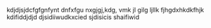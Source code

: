 kdjdjsjdcfgfgnfynt
dnfxfgu nxgjgj,kdg,
 vmk jl gilg ljllk
fjhgdxhkdkfhjk
kdifiddjdjd
djsidiiwudkxcied
sjdisicis
shaifiwid